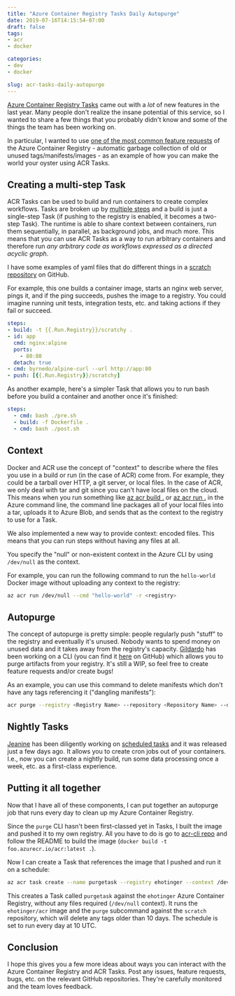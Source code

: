 ```yaml
---
title: "Azure Container Registry Tasks Daily Autopurge"
date: 2019-07-16T14:15:54-07:00
draft: false
tags:
- acr
- docker

categories:
- dev
- docker

slug: acr-tasks-daily-autopurge
---
```



[Azure Container Registry Tasks](https://docs.microsoft.com/en-us/azure/container-registry/container-registry-tasks-overview) came out with a *lot* of new features in the last year. Many people don't realize the insane potential of this service, so I wanted to share a few things that you probably didn't know and some of the things the team has been working on.

In particular, I wanted to use [one of the most common feature requests](https://github.com/Azure/acr/issues/82) of the Azure Container Registry - automatic garbage collection of old or unused tags/manifests/images - as an example of how you can make the world your oyster using ACR Tasks.


## Creating a multi-step Task

ACR Tasks can be used to build and run containers to create complex workflows. Tasks are broken up by [multiple steps](https://docs.microsoft.com/en-us/azure/container-registry/container-registry-tasks-multi-step) and a build is just a single-step Task (if pushing to the registry is enabled, it becomes a two-step Task). The runtime is able to share context between containers, run them sequentially, in parallel, as background jobs, and much more. This means that you can use ACR Tasks as a way to run arbitrary containers and therefore run *any arbitrary code as workflows expressed as a directed acyclic graph*.

I have some examples of yaml files that do different things in a [scratch repository](https://github.com/ehotinger/scratch) on GitHub.

For example, this one builds a container image, starts an nginx web server, pings it, and if the ping succeeds, pushes the image to a registry. You could imagine running unit tests, integration tests, etc. and taking actions if they fail or succeed.

```yaml
steps:
- build: -t {{.Run.Registry}}/scratchy .
- id: app
  cmd: nginx:alpine
  ports: 
    - 80:80
  detach: true
- cmd: byrnedo/alpine-curl --url http://app:80
- push: [{{.Run.Registry}}/scratchy]
```

As another example, here's a simpler Task that allows you to run bash before you build a container and another once it's finished:

```yaml
steps:
  - cmd: bash ./pre.sh
  - build: -f Dockerfile .
  - cmd: bash ./post.sh
```

## Context

Docker and ACR use the concept of "context" to describe where the files you use in a build or run (in the case of ACR) come from. For example, they could be a tarball over HTTP, a git server, or local files. In the case of ACR, we only deal with tar and git since you can't have local files on the cloud. This means when you run something like [az acr build .](https://docs.microsoft.com/en-us/cli/azure/acr?view=azure-cli-latest#az-acr-build) or [az acr run .](https://docs.microsoft.com/en-us/cli/azure/acr?view=azure-cli-latest#az-acr-run) in the Azure command line, the command line packages all of your local files into a tar, uploads it to Azure Blob, and sends that as the context to the registry to use for a Task.

We also implemented a new way to provide context: encoded files. This means that you can run steps without having any files at all.

You specify the "null" or non-existent context in the Azure CLI by using `/dev/null` as the context.

For example, you can run the following command to run the `hello-world` Docker image without uploading any context to the registry:

```sh
az acr run /dev/null --cmd "hello-world" -r <registry>
```

## Autopurge

The concept of autopurge is pretty simple: people regularly push "stuff" to the registry and eventually it's unused. Nobody wants to spend money on unused data and it takes away from the registry's capacity. [Gildardo](https://github.com/ggonzalere) has been working on a CLI (you can find it [here](https://github.com/Azure/acr-cli) on GitHub) which allows you to purge artifacts from your registry. It's still a WIP, so feel free to create feature requests and/or create bugs!

As an example, you can use this command to delete manifests which don't have any tags referencing it ("dangling manifests"):

```sh
acr purge --registry <Registry Name> --repository <Repository Name> --dangling
```

## Nightly Tasks

[Jeanine](https://github.com/jaysterp) has been diligently working on [scheduled tasks](https://docs.microsoft.com/en-us/azure/container-registry/container-registry-tasks-scheduled) and it was released just a few days ago. It allows you to create cron jobs out of your containers. I.e., now you can create a nightly build, run some data processing once a week, etc. as a first-class experience.

## Putting it all together

Now that I have all of these components, I can put together an autopurge job that runs every day to clean up my Azure Container Registry.

Since the `purge` CLI hasn't been first-classed yet in Tasks, I built the image and pushed it to my own registry. All you have to do is go to [acr-cli repo](https://github.com/Azure/acr-cli) and follow the README to build the image (`docker build -t foo.azurecr.io/acr:latest .`).

Now I can create a Task that references the image that I pushed and run it on a schedule:

```sh
az acr task create --name purgetask --registry ehotinger --context /dev/null --cmd "{{.Run.Registry}}/acr purge --repository "scratch" --ago 10d -r {{.Run.Registry}}" --schedule "0 10 * * *"
```

This creates a Task called `purgetask` against the `ehotinger` Azure Container Registry, without any files required (`/dev/null` context). It runs the `ehotinger/acr` image and the `purge` subcommand against the `scratch` repository, which will delete any tags older than 10 days. The schedule is set to run every day at 10 UTC.

## Conclusion

I hope this gives you a few more ideas about ways you can interact with the Azure Container Registry and ACR Tasks. Post any issues, feature requests, bugs, etc. on the relevant GitHub repositories. They're carefully monitored and the team loves feedback.